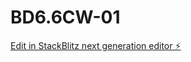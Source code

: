 # BD6.6CW-01

[Edit in StackBlitz next generation editor ⚡️](https://stackblitz.com/~/github.com/git707510/BD6.6CW-01)